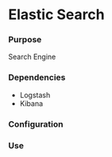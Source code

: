 # Elastic Search

### Purpose
Search Engine

### Dependencies
* Logstash 
* Kibana

### Configuration

### Use
